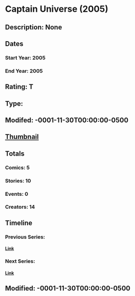 # Captain Universe (2005)
## Description: None
## Dates
### Start Year: 2005
### End Year: 2005
## Rating: T
## Type: 
## Modifed: -0001-11-30T00:00:00-0500
## [Thumbnail](http://i.annihil.us/u/prod/marvel/i/mg/6/b0/4bb87e974a225.jpg)
## Totals
### Comics: 5
### Stories: 10
### Events: 0
### Creators: 14
## Timeline
### Previous Series: 
#### [Link]()
### Next Series: 
#### [Link]()
## Modified: -0001-11-30T00:00:00-0500
